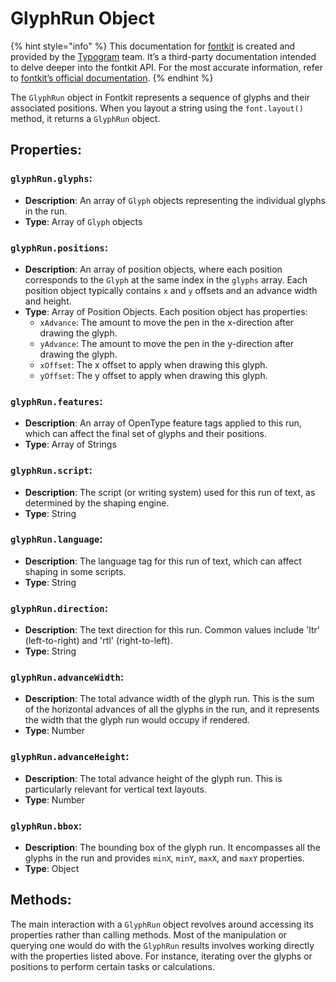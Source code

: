 # GlyphRun Object

{% hint style="info" %}
This documentation for [fontkit](https://github.com/foliojs/fontkit) is created and provided by the [Typogram](https://typogram.co/) team. It’s a third-party documentation intended to delve deeper into the fontkit API. For the most accurate information, refer to [fontkit’s official documentation](https://github.com/foliojs/fontkit#readme).
{% endhint %}

The `GlyphRun` object in Fontkit represents a sequence of glyphs and their associated positions. When you layout a string using the `font.layout()` method, it returns a `GlyphRun` object.

## **Properties**:

### `glyphRun.glyphs`:

* **Description**: An array of `Glyph` objects representing the individual glyphs in the run.
* **Type**: Array of `Glyph` objects

### `glyphRun.positions`:

* **Description**: An array of position objects, where each position corresponds to the `Glyph` at the same index in the `glyphs` array. Each position object typically contains `x` and `y` offsets and an advance width and height.
* **Type**: Array of Position Objects. Each position object has properties:
  * `xAdvance`: The amount to move the pen in the x-direction after drawing the glyph.
  * `yAdvance`: The amount to move the pen in the y-direction after drawing the glyph.
  * `xOffset`: The x offset to apply when drawing this glyph.
  * `yOffset`: The y offset to apply when drawing this glyph.

### `glyphRun.features`:

* **Description**: An array of OpenType feature tags applied to this run, which can affect the final set of glyphs and their positions.
* **Type**: Array of Strings

### `glyphRun.script`:

* **Description**: The script (or writing system) used for this run of text, as determined by the shaping engine.
* **Type**: String

### `glyphRun.language`:

* **Description**: The language tag for this run of text, which can affect shaping in some scripts.
* **Type**: String

### `glyphRun.direction`:

* **Description**: The text direction for this run. Common values include 'ltr' (left-to-right) and 'rtl' (right-to-left).
* **Type**: String

### `glyphRun.advanceWidth`:

* **Description**: The total advance width of the glyph run. This is the sum of the horizontal advances of all the glyphs in the run, and it represents the width that the glyph run would occupy if rendered.
* **Type**: Number

### `glyphRun.advanceHeight`:

* **Description**: The total advance height of the glyph run. This is particularly relevant for vertical text layouts.
* **Type**: Number

### `glyphRun.bbox`:

* **Description**: The bounding box of the glyph run. It encompasses all the glyphs in the run and provides `minX`, `minY`, `maxX`, and `maxY` properties.
* **Type**: Object

## **Methods**:

The main interaction with a `GlyphRun` object revolves around accessing its properties rather than calling methods. Most of the manipulation or querying one would do with the `GlyphRun` results involves working directly with the properties listed above. For instance, iterating over the glyphs or positions to perform certain tasks or calculations.
